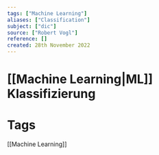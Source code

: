 ```yaml
---
tags: ["Machine Learning"]
aliases: ["Classification"]
subject: ["dic"]
source: ["Robert Vogl"]
reference: []
created: 28th November 2022
---
```


# [[Machine Learning|ML]] Klassifizierung



# Tags
[[Machine Learning]]